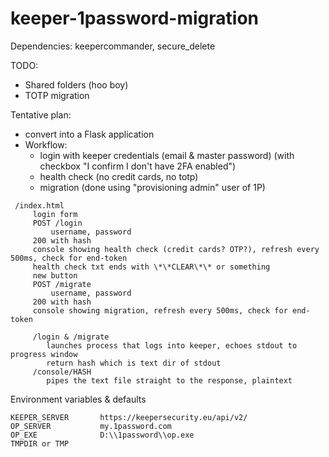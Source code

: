 # keeper-1password-migration

Dependencies: keepercommander, secure_delete

TODO: 
 - Shared folders (hoo boy)
 - TOTP migration

Tentative plan:
 - convert into a Flask application
 - Workflow:
   - login with keeper credentials (email & master password) (with checkbox "I confirm I don't have 2FA enabled")
   - health check (no credit cards, no totp)
   - migration (done using "provisioning admin" user of 1P)

```
 /index.html
     login form 
     POST /login 
         username, password
     200 with hash
     console showing health check (credit cards? OTP?), refresh every 500ms, check for end-token
     health check txt ends with \*\*CLEAR\*\* or something
     new button
     POST /migrate
         username, password
     200 with hash
     console showing migration, refresh every 500ms, check for end-token
     
     /login & /migrate
        launches process that logs into keeper, echoes stdout to progress window
        return hash which is text dir of stdout
     /console/HASH
        pipes the text file straight to the response, plaintext
```
Environment variables & defaults

```text
KEEPER_SERVER       https://keepersecurity.eu/api/v2/
OP_SERVER           my.1password.com
OP_EXE              D:\\1password\\op.exe
TMPDIR or TMP
```

